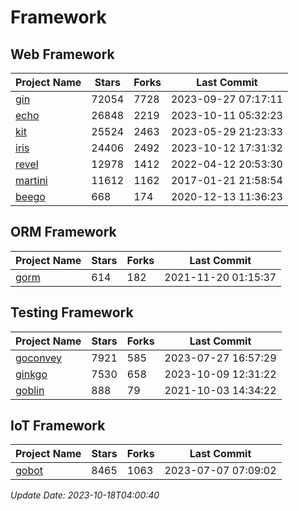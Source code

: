 # Framework

## Web Framework
| Project Name | Stars | Forks | Last Commit |
| ------------ | ----- | ----- | ----------- |
| [gin](https://github.com/gin-gonic/gin) | 72054 | 7728 | 2023-09-27 07:17:11 |
| [echo](https://github.com/labstack/echo) | 26848 | 2219 | 2023-10-11 05:32:23 |
| [kit](https://github.com/go-kit/kit) | 25524 | 2463 | 2023-05-29 21:23:33 |
| [iris](https://github.com/kataras/iris) | 24406 | 2492 | 2023-10-12 17:31:32 |
| [revel](https://github.com/revel/revel) | 12978 | 1412 | 2022-04-12 20:53:30 |
| [martini](https://github.com/go-martini/martini) | 11612 | 1162 | 2017-01-21 21:58:54 |
| [beego](https://github.com/astaxie/beego) | 668 | 174 | 2020-12-13 11:36:23 |

## ORM Framework
| Project Name | Stars | Forks | Last Commit |
| ------------ | ----- | ----- | ----------- |
| [gorm](https://github.com/jinzhu/gorm) | 614 | 182 | 2021-11-20 01:15:37 |

## Testing Framework
| Project Name | Stars | Forks | Last Commit |
| ------------ | ----- | ----- | ----------- |
| [goconvey](https://github.com/smartystreets/goconvey) | 7921 | 585 | 2023-07-27 16:57:29 |
| [ginkgo](https://github.com/onsi/ginkgo) | 7530 | 658 | 2023-10-09 12:31:22 |
| [goblin](https://github.com/franela/goblin) | 888 | 79 | 2021-10-03 14:34:22 |

## IoT Framework
| Project Name | Stars | Forks | Last Commit |
| ------------ | ----- | ----- | ----------- |
| [gobot](https://github.com/hybridgroup/gobot) | 8465 | 1063 | 2023-07-07 07:09:02 |

*Update Date: 2023-10-18T04:00:40*
